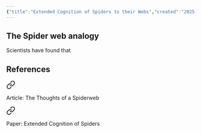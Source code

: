 ```yaml
---
{"title":"Extended Cognition of Spiders to their Webs","created":"2025-04-04T14:47:43","update":"2025-04-04","read_count":"1","dg-publish":true,"cover":"https://m.media-amazon.com/images/I/81-i1L18p-L.jpg","dg-metatags":{"og:image":"https://images-na.ssl-images-amazon.com/images/S/compressed.photo.goodreads.com/books/1673909740i/78814176.jpg"},"complete":false,"log":[{"status":"Read","timestamp":"2016-03-10T00:00:00+06:00"},{"status":"To Read","timestamp":"2015-11-29T00:00:00+06:00"}],"dg-path":"Rabbit-Holes/Extended Cognition of Spiders","permalink":"/rabbit-holes/extended-cognition-of-spiders/","metatags":{"og:image":"https://images-na.ssl-images-amazon.com/images/S/compressed.photo.goodreads.com/books/1673909740i/78814176.jpg"},"dgPassFrontmatter":true,"dg-note-icon":"caterpillar","tags":["fantasy"],"noteIcon":"caterpillar","updated":"2025-04-04"}
---
```


## The Spider web analogy
Scientists have found that


## References

<div class="transclusion internal-embed is-loaded"><a class="markdown-embed-link" href="/reading/articles/the-thought-of-a-spiderweb/#article" aria-label="Open link"><svg xmlns="http://www.w3.org/2000/svg" width="24" height="24" viewBox="0 0 24 24" fill="none" stroke="currentColor" stroke-width="2" stroke-linecap="round" stroke-linejoin="round" class="svg-icon lucide-link"><path d="M10 13a5 5 0 0 0 7.54.54l3-3a5 5 0 0 0-7.07-7.07l-1.72 1.71"></path><path d="M14 11a5 5 0 0 0-7.54-.54l-3 3a5 5 0 0 0 7.07 7.07l1.71-1.71"></path></svg></a><div class="markdown-embed">

Article: The Thoughts of a Spiderweb

</div></div>

<div class="transclusion internal-embed is-loaded"><a class="markdown-embed-link" href="/reading/academic-journals/extended-spider-cognition/#paper" aria-label="Open link"><svg xmlns="http://www.w3.org/2000/svg" width="24" height="24" viewBox="0 0 24 24" fill="none" stroke="currentColor" stroke-width="2" stroke-linecap="round" stroke-linejoin="round" class="svg-icon lucide-link"><path d="M10 13a5 5 0 0 0 7.54.54l3-3a5 5 0 0 0-7.07-7.07l-1.72 1.71"></path><path d="M14 11a5 5 0 0 0-7.54-.54l-3 3a5 5 0 0 0 7.07 7.07l1.71-1.71"></path></svg></a><div class="markdown-embed">

Paper: Extended Cognition of Spiders

</div></div>
